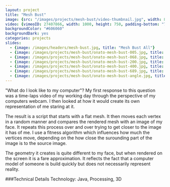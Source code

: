 ```yaml
---
layout: project
title: "Mesh Bust"
image: {src: "/images/projects/mesh-bust/video-thumbnail.jpg", width: 890, height: 587}
video: {vimeoID: 27407866, width: 1000, height: 750, padding-bottom: "75%"}
backgroundColor: "#606060"
backgroundDark: yes
categories: projects
slides:
  - {image: /images/headers/mesh-bust.jpg, title: "Mesh Bust All"}
  - {image: /images/projects/mesh-bust/onato-mesh-bust-005.jpg, title: "Mesh Bust 5"}
  - {image: /images/projects/mesh-bust/onato-mesh-bust-068.jpg, title: "Mesh Bust 68"}
  - {image: /images/projects/mesh-bust/onato-mesh-bust-200.jpg, title: "Mesh Bust 200"}
  - {image: /images/projects/mesh-bust/onato-mesh-bust-400.jpg, title: "Mesh Bust 400"}
  - {image: /images/projects/mesh-bust/onato-mesh-bust-689.jpg, title: "Mesh Bust 689"}
  - {image: /images/projects/mesh-bust/onato-mesh-bust-angle.jpg, title: "Mesh Bust Angle"}
---
```

"What do I look like to my computer"? My first response to this question was a time-laps video of my working day through the perspective of my computers webcam. I then looked at how it would create its own representation of me staring at it. 

The result is a script that starts with a flat mesh. It then moves each vertex in a random 
manner and compares the rendered mesh with an image of my face. It repeats 
this process over and over trying to get closer to the image it has of me. I use a fitness 
algorithm which influences how much the vertices move, depending on the how close the surounding part of the image is to the source image.

The geometry it creates is quite different to my face, but when rendered on the 
screen it is a fare approximation. It reflects the fact that a computer model of 
someone is build quickly but does not necessarily represent reality.

###Technical Details
Technology: Java, Processing, 3D

